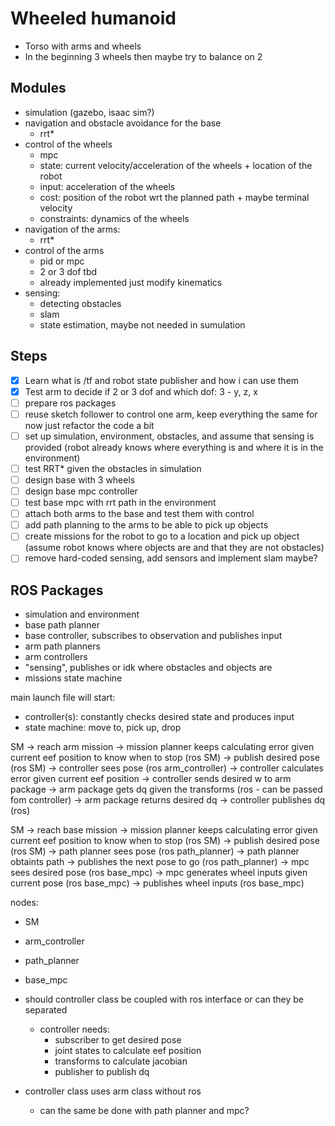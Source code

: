 # Wheeled humanoid

- Torso with arms and wheels
- In the beginning 3 wheels then maybe try to balance on 2

## Modules

- simulation (gazebo, isaac sim?)
- navigation and obstacle avoidance for the base
  - rrt*
- control of the wheels
  - mpc
  - state: current velocity/acceleration of the wheels + location of the robot
  - input: acceleration of the wheels
  - cost: position of the robot wrt the planned path + maybe terminal velocity
  - constraints: dynamics of the wheels
- navigation of the arms:
  - rrt*
- control of the arms
  - pid or mpc
  - 2 or 3 dof tbd
  - already implemented just modify kinematics
- sensing:
  - detecting obstacles
  - slam
  - state estimation, maybe not needed in sumulation

## Steps

- [x] Learn what is /tf and robot state publisher and how i can use them
- [x] Test arm to decide if 2 or 3 dof and which dof: 3 - y, z, x
- [ ] prepare ros packages
- [ ] reuse sketch follower to control one arm, keep everything the same for now just refactor the code a bit
- [ ] set up simulation, environment, obstacles, and assume that sensing is provided (robot already knows where everything is and where it is in the environment)
- [ ] test RRT* given the obstacles in simulation
- [ ] design base with 3 wheels
- [ ] design base mpc controller
- [ ] test base mpc with rrt path in the environment
- [ ] attach both arms to the base and test them with control
- [ ] add path planning to the arms to be able to pick up objects
- [ ] create missions for the robot to go to a location and pick up object (assume robot knows where objects are and that they are not obstacles)
- [ ] remove hard-coded sensing, add sensors and implement slam maybe?

## ROS Packages

- simulation and environment
- base path planner
- base controller, subscribes to observation and publishes input
- arm path planners
- arm controllers
- "sensing", publishes or idk where obstacles and objects are
- missions state machine


main launch file will start:
- controller(s): constantly checks desired state and produces input
- state machine: move to, pick up, drop

SM
-> reach arm mission
-> mission planner keeps calculating error given current eef position to know when to stop (ros SM)
-> publish desired pose (ros SM)
-> controller sees pose (ros arm_controller)
-> controller calculates error given current eef position
-> controller sends desired w to arm package
-> arm package gets dq given the transforms (ros - can be passed fom controller)
-> arm package returns desired dq
-> controller publishes dq (ros)

SM
-> reach base mission
-> mission planner keeps calculating error given current eef position to know when to stop (ros SM)
-> publish desired pose (ros SM)
-> path planner sees pose (ros path_planner)
-> path planner obtaints path
-> publishes the next pose to go (ros path_planner)
-> mpc sees desired pose (ros base_mpc)
-> mpc generates wheel inputs given current pose (ros base_mpc)
-> publishes wheel inputs (ros base_mpc)

nodes:
- SM
- arm_controller
- path_planner
- base_mpc

- should controller class be coupled with ros interface or can they be separated
  - controller needs:
    - subscriber to get desired pose
    - joint states to calculate eef position
    - transforms to calculate jacobian
    - publisher to publish dq
- controller class uses arm class without ros
  - can the same be done with path planner and mpc?